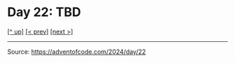 # Day 22: TBD

[[^ up]](../../README.MD) [[< prev]](../day-21/README.MD) [[next >]](../day-23/README.MD) <!-- [[solution ✨]](./solve.py) -->

<!-- article begin -->

<!-- article end -->

---

Source: https://adventofcode.com/2024/day/22

